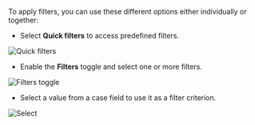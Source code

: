 To apply filters, you can use these different options either individually or together:

* Select **Quick filters** to access predefined filters.

![Quick filters](../../../../images/user-guides/analyst-corner/cases/find-a-case-quick-filters.png)

* Enable the **Filters** toggle and select one or more filters.

![Filters toggle](../../../../images/user-guides/analyst-corner/cases/find-a-case-filters-toggle.png)

* Select a value from a case field to use it as a filter criterion.

![Select](../../../../images/user-guides/analyst-corner/cases/find-a-case-select.gif)